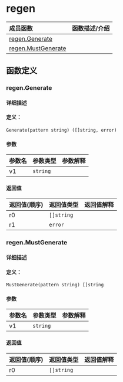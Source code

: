 # regen


|成员函数|函数描述/介绍|
|:------|:--------|
 | [regen.Generate](#regengenerate) |  |
 | [regen.MustGenerate](#regenmustgenerate) |  |




 



## 函数定义

### regen.Generate



#### 详细描述



#### 定义：

`Generate(pattern string) ([]string, error)`


#### 参数

|参数名|参数类型|参数解释|
|:-----------|:---------- |:-----------|
| v1 | `string` |   |





#### 返回值

|返回值(顺序)|返回值类型|返回值解释|
|:-----------|:---------- |:-----------|
| r0 | `[]string` |   |
| r1 | `error` |   |


 
### regen.MustGenerate



#### 详细描述



#### 定义：

`MustGenerate(pattern string) []string`


#### 参数

|参数名|参数类型|参数解释|
|:-----------|:---------- |:-----------|
| v1 | `string` |   |





#### 返回值

|返回值(顺序)|返回值类型|返回值解释|
|:-----------|:---------- |:-----------|
| r0 | `[]string` |   |


 


